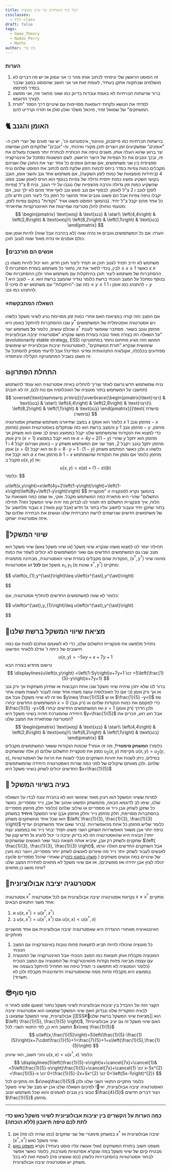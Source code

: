 ```yaml
---
title: הכל כיף ומשחקים עד שיש מוטציה
cssclasses:
  - rtl-class
draft: false
tags:
  - Game_Theory
  - Nadav_Perry
  - Maths
author: נדב פרי
---
```

### הערות

1. זה הפוסט הראשון שלי וניסיתי לכתוב אותו מהר כי אני עסוק אז יש פה דברים לא מושלמים שבתקווה אתקן בעתיד, לעומת זאת אני אני חושב שהפוסט במצב שכבר בסדר לפרסמו.
2. ברור שרשתות חברתיות לא באמת עובדות בדיוק כמו שאני מתאר פה, אני מפשט לצורך הדוגמא.
3. למדתי את הנושא ולקחתי דוגמאות מסויימות עם שינויים דרך הספר "תורת המשחקים" של שמואל זמיר, מיכאל משלר ואלון סולן אז תודה וקרדיט להם.
## 🐈 האומן והגנב
ברשתות חברתיות כמו פייסבוק, טוויוטר, אינסטרגם וכו', יש שני סוגים של יוצרי תוכן ה-"_אומנים_" שמשקיעים זמן ויוצרים תוכן מקורי ואיכותי, וה-"_גנבים_" שלוקחים תוכן שמישהו יצר ברגע שהוא העלה אותו, משנים טיפה את הכותרת לכותרת יותר מושכת ומעלים את זה, ובכך גונבים את כל הצפיות של היוצר הראשון.
לשם הפשטות נסתכל על אינטרקציה ספציפית בין שני משתמשים, אם שניהם אומנים כל אחד יוצר את התוכן שלו ושניהם מקבלים כמות צפיות בסדר ביחס לכמות הזמן שלקח להם לכתוב את הפוסט שלהם נניח $4$ (ביחידות מומצאות של כמות לזמן השקעה), אם משתמש אחד גנב והשני אומן, הגנב בקושי השקיע ומשיג כמות יחסית גדולה של צפיות בנוסף הוא הורס לאומן שגנב ממנו שהשקיע כמות זמן גדולה והרבה מהצפיות שלו נגנבו על ידי הגנב, נניח $8$ צ"ל (צפיות לזמן) לגנב ו $2$ צ"ל לאומן.
לבסוף אם גנב פוגש גנב לאף אחד מהם לא ילך טוב, הם יקבלו טיפה צפיות אבל הם פשוט גונבים אחד מהשני כל הזמן בלי ליצור תוכן חדש ולכן כל אחד מהם יקבל צ"ל יחיד. (בהמשך הפוסט פשוט אגיד "נקודות" במקום צפיות לזמן, מטעמי נוחות)
להלן מטריצה שמייצגת את האינטרקציות שתיארתי:
$$
\begin{pmatrix} \text{ןמוא} & \text{בנג} & \star\\
\left(4,4\right) & \left(2,8\right) & \text{ןמוא}\\
\left(8,2\right) & \left(1,1\right) & \text{בנג}
\end{pmatrix}
$$
הערה: אם כל המשתמשים גונבים אז נהיה שווה (לא בהרבה אבל שווה) להיות אומן ואם כולם אומנים אז נהיה מאוד שווה לגנוב תוכן.
### 💫אנשים הם מורכבים
משתמש לא חייב תמיד לגנוב תוכן או תמיד ליצור תוכן חדש, הוא יכול להיות משהו בן לבין, בכדי לתאר את זה, נתאר כל משתמש בעזרת הסתברות $0\leq x\leq1$ כאשר $x$ זו ההסתברות של משתמש ליצור תוכן בהיתקלות עם משתמש אחר ולכן ההסתברות שלו לגנוב היא $1-x$.
בנוסף נסתכל על המצב הנוכחי ברשת כלומר נגדיר שהמצב ברשת הוא כזה שב-"היתקלות" עם משתמש יש לו סיכוי $0\leq y\leq1$ להתנהג כמו אומן ו $1-y$ להתנהג כמו גנב.
### ⭐השאלה המתבקשת
אם המצב הזה קורה במציאות האם אחרי כמות זמן מסויימת נגיע לשיווי משקל כלשהו שבו ההסתברות להיתקל באומן היא $y^*$ ויש אסטרטגיה אופטימלית של המשתמשים שכולם עושים, כלומר __כל__ משתמש יוצר $x^*$ מהזמן וגונב בשאר.
מסתבר שאפשר לענות על השאלה הזו בצורה מאוד טובה בעזרת מושג שנקרא "אסטרטגיה יציבה אבולוציונית" (evolutionarily stable strategy, ESS) המושג הזה מגיע מתחום נחמד במתמטיקה שימושית שנקרא "תורת המשחקים", לאסטרטגיות יציבות אבולציונית יש שימושים מפתיעים בכלכלה, אקולוגיה התנהגותית ומדעי המדינה!
אבל לדעתי מספיק להסתכל על זה פשוט בשביל המתמטיקה הקלילה והנחמדה.
## 💥התחלת הפתרון
נניח שמשתמש חדש נרשם לאתר וצריך להחליט באיזה אסטרטגיה הוא עומד להשתמש (תחשבו על המשתמש בתור מוטציה של האוכלוסיה אם נוח לכם, זה לא חובה)
$$
\overset{\text{םימדוק םישמתשמ}}{\overbrace{\begin{pmatrix}\text{רצוי} & \text{בנג} & \star\\
\left(4,4\right) & \left(2,8\right) & \text{רצוי}\\
\left(8,2\right) & \left(1,1\right) & \text{בנג}
\end{pmatrix}}}\text{ םישדח םימשרנ}
$$
במצב שתיארנו משתמש שמשחק אסטרטגיה $x$ (כלומר הוא אומן $x$ מהזמן וגנב $1-x$ מהזמן) והמצב ברשת הוא כזה שנתקלים באסטרטגית האומן $y$ מהזמן וגנב $1-y$ מהזמן.
כדי למצוא את הנקודות שהמשתמש שלנו יקבל בממוצע נשים לב שאם הוא משחק אך ורק אומן ($x=1$) אז הוא יקבל בממוצע  $a=4y+2(1-y)$ שהרי $y$ מהזמן הוא יתקל באומן ושניהם יקבל $4$ ו $1-y$ מהזמן יתקל בגנב ויקבל $2$, מצד שני אם המשתמש משחק אומן ($x=0$) אז הוא יקבל $b=8\cdot y+1\cdot\left(1-y\right)$ ולכן כאשר המתמש משחק $x$ כלשהו הוא יקבל את $a$ $x$ מהזמן ואת $b$ $1-x$ מהזמן כלומר אם נסמן את הנקודות שהשמתמש מקבל ב $u(x,y)$ אז:
$$
u\left(x,y\right)=x\left(a\right)+\left(1-x\right)\left(b\right)
$$
כלומר:‎‎‎‎‎
$$

u\left(x,y\right)=x\left(4y+2\left(1-y\right)\right)+\left(1-x\right)\left(8y+\left(1-y\right)\right)
$$
בהמשך נקרא לפונקציה זו "פונקציית התשלום" שהרי היא מתארת כמה המשתמש מקבל.
אוקי, אז שמנו כמה משוואות על הלוח, איך פונקציית התשלום הזו תעזור לנו לבדוק מה יהיה שיווי המשקל הזה?
תחילה נעבור מלחשוב על $x$ בתור שחקן יחיד ונעבור לחשוב עליו בתור גל חדש (אבל קטן מאוד) של משתמשים חדשים שנרשמים לרשת החברתית שלנו ועושים את הבחירה שלהם של איזה אסטרטגיה ישחקו.
## 🎯שיווי המשקל
תחילה יעזור לנו למצוא משהו שנקרא שיווי משקל (או שיווי משקל נאש) שיווי משקל הוא מצב שבו גם המשתמשים החדשים וגם שאר המשתמשים לא יכולים לשפר את כמות הנקודות שהם מקבלים בעזרת שינוי האסטרטגיה, מבחינה מתמטית, $\left(x^{\ast},y^{\ast}\right)$ מהווה שיווי משקל אם __לכל__ זוג אסטרטגיות $x_{1},y_{1}$ (שונות מ $x^{\ast},y^{\ast}$) מתקיים:

$$
u\left(x_{1},y^{\ast}\right)\leq u\left(x^{\ast},y^{\ast}\right)

$$

כלומר לא שווה למשתמשים החדשים להחליף אסטרטגיה, וגם:

$$
u\left(x^{\ast},y_{1}\right)\leq u\left(x^{\ast},y^{\ast}\right)

$$
## 🐳מציאת שיווי המשקל ברשת שלנו
נתחיל מלפשט את פונקציית התשלום שלנו, כדי לא לשעמם אותכם למוות עם כמה חישובים של כיתה ז' אדלג ללאחר הפישוט
$$
u\left(x,y\right)=-5xy+x+7y+1
$$
נרשום מחדש בצורה הבא
$$
\displaylines{u\left(x,y\right)	=\left(1-5y\right)x+7y+1 \cr =5\left(\frac{1}{5}-y\right)x+7y+1}
$$
ברור לנו שלא יתכן שיהיה שיווי משקל שבו אחת הקבוצות או שתיהן משחקות אך ורק גנב או אך ורק אומן (כי אם כל האוכלוסיה עושה משהו אחד שווה לעבור לעשות משהו אחר ואז זה לא שיווי משקל) אבל אם $y\neq \frac{1}{5}$ או ש $\frac{1}{5} -y<0$ ואז המשתמשים החדשים יבחרו $x=0$ (רק גנב) כדי למקסם את כמות הנקודות שלהם או $\frac{1}{5} -y>0$ ואז המשתמשים החדשים יבחרו $x=1$ (רק אומן) ולכן הדרך היחידה שהמערכת תהיה בשיווי משקל היא $y=\frac{1}{5}$  אבל רגע רגע, זוכרים את המטריצה שמתארת את המצב שלנו?
$$
\begin{pmatrix} \text{ןמוא} & \text{בנג} & \star\\
\left(4,4\right) & \left(2,8\right) & \text{ןמוא}\\
\left(8,2\right) & \left(1,1\right) & \text{בנג}
\end{pmatrix}
$$
__המשחק סימטרי!__, מה זה אומר? שכמות הנקודות ששאר המשתמשים מקבלים (כלומר אלה שמשחקים $y$) נסמן את פונקציית התשלום שלהם $u_{2}(x,y)$ מקיימת $u\left(x,y\right)=u_{2}\left(y,x\right)$, במילים, ניתן לשנות את זהויות השחקנים מבלי לשנות את הרווח של האסטרטגיות שלהם.
ולכן מאותם שיקולים של לפני כמה שורות האסטרטגיה היחידה שהמשתמשים החדשים יכולים לשחק בשיווי משקל היא $x=\frac{1}{5}$ 
## 🧠 בעיה בשיווי המשקל
למרות ששיווי המשקל הוא רעיון מאוד שימושי הוא לא בהכרח עונה לבדו על השאלה שלנו, שימו לב לדוגמא הבאה, מהמשחק הפשוט ואהוב של אבן, נייר ומספריים, כאשר כל שחקן לשחק אבן נייר או מספריים או שילוב שלהם (כלומר חלק מהזמן מספריים בהסתברות מסויימת, חלק מהזמן נייר וחלק מהזמן אבן) שיווי המשקל **היחיד** במשחק הוא שכל אחד מהשחקנים משחק $\left( \frac{1}{3}, \frac{1}{3}, \frac{1}{3} \right)$ כלומר שליש מהזמן כל אחת מהאפשרויות. (ברור שאם אחד מהשחקנים יעדיף טיפה יותר אבן משאר האפשרויות השחקן השני פשוט תמיד יבחר נייר ואז בממוצע ינצח יותר) הבעיה היא שהאסטרטגיה הזו לא בדיוק יציבה כי יכול להגיע גל חדש קטן של שחקנים ולשחק רק אבן, שיביא אותה תוצאה כנגד שאר האנשים שמשחקים $\left( \frac{1}{3}, \frac{1}{3}, \frac{1}{3} \right)$, אבל השחקנים החדשים האלה יגרמו לאנשים לעבור לשחק יותר נייר מה שיגרום לאנשים לשחק יותר מספריים, ויווצר כמו מעין cycle של שינויים במה אנשים משחקים ( [משהו בסגנון כזה](https://www.youtube.com/watch?v=plOQ7n8VXNw)רק שאחרי שהכל מספריים יכולה לצוץ אבן יחידה ואז ממשיכים).
אז אם שיווי משקל לא מתאים לפתירת המצב שלנו איזה מושג כן מתאים?
## 🥳אסטרטגיה יציבה אבולוציונית
אסטרטגיה $x^*$  נקראת אסטרטגיה יציבה אבולוציונית אם לכל אסטרטגיה $x\neq x^*$ מתקיים אחד משני התנאים הבאים:
1. א $u\left(x,x^{\ast}\right)<u\left(x^{\ast},x^{\ast}\right)$
2. ב $u\left(x,x^{\ast}\right)=u\left(x^{\ast},x^{\ast}\right)$ וגם $u\left(x,x\right)<u\left(x^{\ast},x\right)$

האינטואיציה מאחורי ההגדרה היא שאסטרטגיה יציבה אבולוציונית אם אחד מהשניים מהתקיים
1. כל מוטציה שיכולה להיות תביא לתוצאות פחות טובות באינטרקציה עם המצב הנוכחי
2. המוטציה מקבלת אותן תוצאות כמו המצב הנוכחי אבל האינטרקציה של המוטציה עם עצמה מביאה פחות נקודות מהאינטרקציה של המוטציה עם המצב הנוכיח (כלומר הומטציה לא תתפשט כי תגדל טיפה ואז תתחיל להיתקל בעצמה ואז בממוצע היא מקבלת פחות ממה שהאסטרטגיה הדומיננטית מקבלת ולכן לא תשרוד).

## 😎סוף סוף
לאחר ה side quest הקצר הזה על ההבדל בין יציבות אבולוציונית לשיווי משקל נחזור לבעיה המקורית שלנו ונבדוק האם שיווי המשקל שמצאנו הוא אסטרטגיה יציבה אבולוציונית, שיווי המשקל שמצאנו ב [[ESS#🐳מציאת שיווי המשקל ברשת שלנו]]  הוא $\left( \frac{1}{5}, \frac{1}{5} \right)$, האם שיווי משקל זה גם יציב אבולוציונית?
התשוב היא כן, לפי התנאי השני:
לכל $x\neq \frac{1}{5}$ 
$$
u\left(x,\frac{1}{5}\right)=5\left(\frac{1}{5}-\frac{1}{5}\right)x+7\cdot\frac{1}{5}+1=\frac{7}{5}+1=u\left(\frac{1}{5},\frac{1}{5}\right)
$$
והכי חשוב, האי שיוויון $u\left(x,x\right)<u\left(x^{\ast},x\right)$ כלומר:
$$
\displaylines{5\left(\frac{1}{5}-x\right)x+\cancel{7x}+\cancel{1}&<5\left(\frac{1}{5}-x\right)\frac{1}{5}+\cancel{7x}+\cancel{1} \cr x-5x^{2}<\frac{1}{5}-x \cr 0<\frac{1}{5}-2x+5x^{2} \cr 0<\left(5x-1\right)^{2}}
$$
וזה מתקיים לכל $x\neq\frac{1}{5}$ כלומר מתקיים התנאי השני שלנו ולכן האסטרטגיה יציבה אבולוציונית, יאי🎉!
לסיכום השאלה שלנו אכן יש מצב של שיווי משקל טבעי בין גנבים לאומנים והוא שכל משתמש יגנוב $\frac{4}{5}$ ויצור דברים חדשים $\frac{1}{5}$ מהזמן.

---
### כמה הערות על הקשרים בין יציבות אבולוציונית לשיווי משקל נאש כדי לתת לכם טיפה תיאבון (ללא הוכחה)
1. במשחק סימטרי של שני שחקנים (כמו שהיה לנו פה) אם $x^*$ יציבה אבולוציונית אז $(x^*,x^*)$ שיווי משקל נאש.
2. משפט חשוב בתורת המשחקים (אולי אעשה עליו פוסט בעתיד) נקרא [משפט נאש](https://he.wikipedia.org/wiki/%D7%9E%D7%A9%D7%A4%D7%98_%D7%A0%D7%90%D7%A9) מבטיח קיום של שיווי משקל במה שנקרא אסרטגיות מעורבות, כלומר כאשר אפשר לבחור אסטרטגיות בהסתברויות כלשהן (כמו שעשינו פה) לעומת זאת לא בכל משחק יש אסטרטגיה יציבה אבולוציונית.